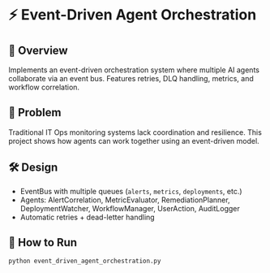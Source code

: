 # ⚡ Event-Driven Agent Orchestration

## 📌 Overview
Implements an event-driven orchestration system where multiple AI agents collaborate via an event bus. Features retries, DLQ handling, metrics, and workflow correlation.

## 🎯 Problem
Traditional IT Ops monitoring systems lack coordination and resilience. This project shows how agents can work together using an event-driven model.

## 🛠️ Design
- EventBus with multiple queues (`alerts`, `metrics`, `deployments`, etc.)
- Agents: AlertCorrelation, MetricEvaluator, RemediationPlanner, DeploymentWatcher, WorkflowManager, UserAction, AuditLogger
- Automatic retries + dead-letter handling

## 🚀 How to Run
```bash
python event_driven_agent_orchestration.py
